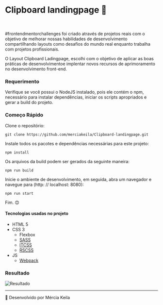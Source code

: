 # Clipboard landingpage 👋<br><br>

#frontendmentorchallenges foi criado  através de projetos reais com o objetivo de melhorar nossas habilidades de desenvolvimento compartilhando layouts como desafios do mundo real enquanto trabalha com projetos profissionais.

O Layout Clipboard Ladingpage, escolhi com o objetivo de aplicar as boas práticas de desenvolvimentoe  implentar novos recursos de aprimoramento no desenvolvimento front-end.

### <b>Requerimento</b>

Verifique se você possui o NodeJS instalado, pois ele contém o npm, necessário para instalar dependências, iniciar os scripts apropriados e gerar a build do projeto.

### <b>Começo Rápido</b>

Clone o repositório:
````
git clone https://github.com/merciakeila/Clipboard-landingpage.git
````
Instale todos os pacotes e dependências necessárias para este projeto:

````
npm install
````

Os arquivos da build podem ser gerados da seguinte maneira:

````
npm run build
````

Inicie o ambiente de desenvolvimento, em seguida, abra um navegador e navegue para (http: // localhost: 8080):

````
npm run start
````

Fim. <g-emoji class="g-emoji" alias="blush" fallback-src="https://github.githubassets.com/images/icons/emoji/unicode/1f60a.png">😊</g-emoji><br>

#### Tecnologias usadas no projeto

* HTML 5
* CSS 3
  * Flexbox
  * [SASS](https://sass-lang.com/)
  * [ITCSS](https://www.getchisel.co/docs/development/itcss/)
  * [RSCSS](https://rscss.io/)
* JS
  * [Webpack](https://webpack.js.org/)
  
### Resultado

![Resultado](doc/website-2.gif)

<hr>
<g-emoji class="g-emoji" alias="rocket" fallback-src="https://github.githubassets.com/images/icons/emoji/unicode/1f680.png">🚀</g-emoji>  Desenvolvido por Mércia Keila
